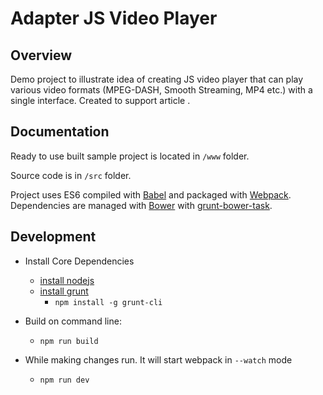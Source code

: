 # Adapter JS Video Player

## Overview
Demo project to illustrate idea of creating JS video player that can play various video formats (MPEG-DASH, Smooth Streaming, MP4 etc.) with a single interface. Created to support article .

## Documentation

Ready to use built sample project is located in `/www` folder.

Source code is in `/src` folder.

Project uses ES6 compiled with [Babel](https://babeljs.io/) and packaged with [Webpack](https://webpack.github.io/). Dependencies are managed with [Bower](https://bower.io/) with [grunt-bower-task](https://www.npmjs.com/package/grunt-bower-task).

## Development
* Install Core Dependencies
    * [install nodejs](http://nodejs.org/)
    * [install grunt](http://gruntjs.com/getting-started)
        * `npm install -g grunt-cli`

* Build on command line:
    * `npm run build`
* While making changes run. It will start webpack in `--watch` mode
    * `npm run dev`









